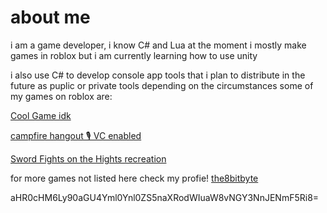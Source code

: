
# about me

i am a game developer, i know C# and Lua at the moment i mostly make games in roblox but i am currently learning how to use unity

i also use C# to develop console app tools that i plan to distribute in the future as puplic or private tools depending on the circumstances
some of my games on roblox are:

[Cool Game idk](https://www.roblox.com/games/14061797542/cool-game-idk)

[campfire hangout 🎙️ VC enabled](https://www.roblox.com/games/14403506860/campfire-hangout-VC-enabled)

[Sword Fights on the Hights recreation](https://www.roblox.com/games/14620844993/Sword-Fights-on-the-Hights-recreation)


for more games not listed here check my profie!
[the8bitbyte](https://www.roblox.com/users/4357224945/profile)

aHR0cHM6Ly90aGU4Yml0Ynl0ZS5naXRodWIuaW8vNGY3NnJENmF5Ri8=
